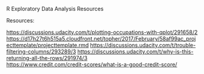 R Exploratory Data Analysis Resources


Resources:

https://discussions.udacity.com/t/plotting-occupations-with-qplot/291658/2
https://d17h27t6h515a5.cloudfront.net/topher/2017/February/58af99ac_projecttemplate/projecttemplate.rmd
https://discussions.udacity.com/t/trouble-filtering-columns/293289/3
https://discussions.udacity.com/t/why-is-this-returning-all-the-rows/291974/3
<br>
https://www.credit.com/credit-scores/what-is-a-good-credit-score/
